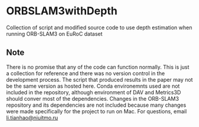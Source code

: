 # ORBSLAM3withDepth
Collection of script and modified source code to use depth estimation when running ORB-SLAM3 on EuRoC dataset

## Note
There is no promise that any of the code can function normally. This is just a collection for reference and there was no version control in the development process. The script that produced results in the paper may not be the same version as hosted here. Conda environemnts used are not included in the repository, although environment of DAV and Metrics3D should conver most of the dependencies. Changes in the ORB-SLAM3 repository and its dependencies are not included because many changes were made specifically for the project to run on Mac. For questions, email li.tianhao@niuitmo.ru
